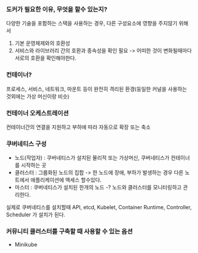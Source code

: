 ### 도커가 필요한 이유, 무엇을 할수 있는지?
다양한 기술을 포함하는 스택을 사용하는 경우, 다른 구성요소에 영향을 주지않기 위해서
1. 기본 운영체제와의 호환성
2. 서비스와 라이브러리 간의 호환과 종속성을 확인 필요 -> 어떠한 것이 변화될때마다 서로의 호환을 확인해야한다.

### 컨테이너?
프로세스, 서비스, 네트워크, 마운트 등이 완전히 격리된 환경(둥일한 커널을 사용하는 것외에는 가상 머신이랑 비슷)


### 컨테이너 오케스트레이션
컨테이너간의 연결을 지원하고 부하에 따라 자동으로 확장 또는 축소

### 쿠버네티스 구성
- 노드(작업자) : 쿠버네티스가 설치된 물리적 또는 가상머신, 쿠버네티스가 컨테이너를 시작하는 곳
- 클러스터 : 그룹화된 노드의 집합 -> 한 노드에 장애, 부하가 발생하는 경우 다른 노트에서 애플리케이션에 액세스 할수있다.
- 마스터 : 쿠버네티스가 설치된 한개의 노드 -? 노드와 클러스터를 모니터링하고 관리한다. 

실제로 쿠버네티스를 설치할때
API, etcd, Kubelet, Container Runtime, Controller, Scheduler 가 설치가 된다.

### 커뮤니티 클러스터를 구축할 때 사용할 수 있는 옵션

- Minikube
